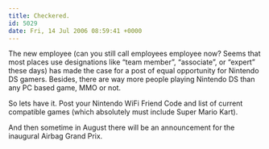 ```yaml
---
title: Checkered.
id: 5029
date: Fri, 14 Jul 2006 08:59:41 +0000
---
```


The new employee (can you still call employees employee now? Seems that most places use designations like “team member”, “associate”, or “expert” these days) has made the case for a post of equal opportunity for Nintendo DS gamers. Besides, there are way more people playing Nintendo <span class="caps">DS</span> than any <span class="caps">PC</span> based game, <span class="caps">MMO</span> or not.  

So lets have it. Post your Nintendo <span class="caps">WiFi</span> Friend Code and list of current compatible games (which absolutely must include Super Mario Kart).  

And then sometime in August there will be an announcement for the inaugural Airbag Grand Prix.





